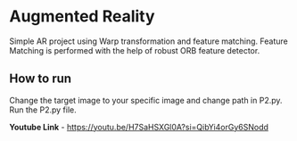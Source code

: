 # Augmented Reality 

Simple AR project using Warp transformation and feature matching. Feature Matching is performed with the help of robust ORB feature detector.

## How to run ##

Change the target image to your specific image and change path in P2.py. 
Run the P2.py file.

**Youtube Link** - https://youtu.be/H7SaHSXGl0A?si=QibYi4orGy6SNodd 
